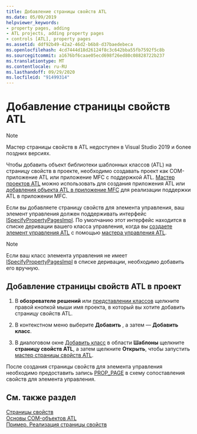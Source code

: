 ```yaml
---
title: Добавление страницы свойств ATL
ms.date: 05/09/2019
helpviewer_keywords:
- property pages, adding
- ATL projects, adding property pages
- controls [ATL], property pages
ms.assetid: ddf92b49-42a2-46d2-b6b8-d37baedebeca
ms.openlocfilehash: 4cd7444d18d26124f8c3c642bba55fb7592f5c8b
ms.sourcegitcommit: a1676bf6caae05ecd698f26ed80c08828722b237
ms.translationtype: MT
ms.contentlocale: ru-RU
ms.lasthandoff: 09/29/2020
ms.locfileid: "91499314"
---
```

# <a name="adding-an-atl-property-page"></a>Добавление страницы свойств ATL

> [!NOTE]
> Мастер страницы свойств в ATL недоступен в Visual Studio 2019 и более поздних версиях.

Чтобы добавить объект библиотеки шаблонных классов (ATL) на страницу свойств в проекте, необходимо создавать проект как COM-приложение ATL или приложение MFC с поддержкой ATL. [Мастер проектов ATL](../../atl/reference/atl-project-wizard.md) можно использовать для создания приложения ATL или [добавления объекта ATL в приложение MFC](../../mfc/reference/adding-atl-support-to-your-mfc-project.md) для реализации поддержки ATL в приложении MFC.

Если вы добавляете страницу свойств для элемента управления, ваш элемент управления должен поддерживать интерфейс [ISpecifyPropertyPagesImpl](../../atl/reference/ispecifypropertypagesimpl-class.md). По умолчанию этот интерфейс находится в списке деривации вашего класса управления, когда вы [создаете элемент управления ATL](../../atl/reference/adding-an-atl-control.md) с помощью [мастера управления ATL](../../atl/reference/atl-control-wizard.md).

> [!NOTE]
> Если ваш класс элемента управления не имеет [ISpecifyPropertyPagesImpl](../../atl/reference/ispecifypropertypagesimpl-class.md) в списке деривации, необходимо добавить его вручную.

## <a name="to-add-an-atl-property-page-to-your-project"></a>Добавление страницы свойств ATL в проект

1. В **обозревателе решений** или [представлении классов](/visualstudio/ide/viewing-the-structure-of-code) щелкните правой кнопкой мыши имя проекта, в который вы хотите добавить страницу свойств ATL.

1. В контекстном меню выберите **Добавить** , а затем — **Добавить класс**.

1. В диалоговом окне [Добавить класс](../../ide/adding-a-class-visual-cpp.md#add-class-dialog-box) в области **Шаблоны** щелкните **страницу свойств ATL**, а затем щелкните **Открыть**, чтобы запустить [мастер страницы свойств ATL](../../atl/reference/atl-property-page-wizard.md).

После создания страницы свойств для элемента управления необходимо предоставить запись [PROP_PAGE](property-map-macros.md#prop_page) в схему сопоставления свойств для элемента управления.

## <a name="see-also"></a>См. также раздел

[Страницы свойств](../../atl/atl-com-property-pages.md)<br/>
[Основы COM-объектов ATL](../../atl/fundamentals-of-atl-com-objects.md)<br/>
[Пример. Реализация страницы свойств](../../atl/example-implementing-a-property-page.md)
